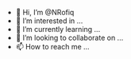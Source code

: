 - 👋 Hi, I’m @NRofiq
- 👀 I’m interested in ...
- 🌱 I’m currently learning ...
- 💞️ I’m looking to collaborate on ...
- 📫 How to reach me ...

<!---
NRofiq/NRofiq is a ✨ special ✨ repository because its `README.md` (this file) appears on your GitHub profile.
You can click the Preview link to take a look at your changes.
--->
